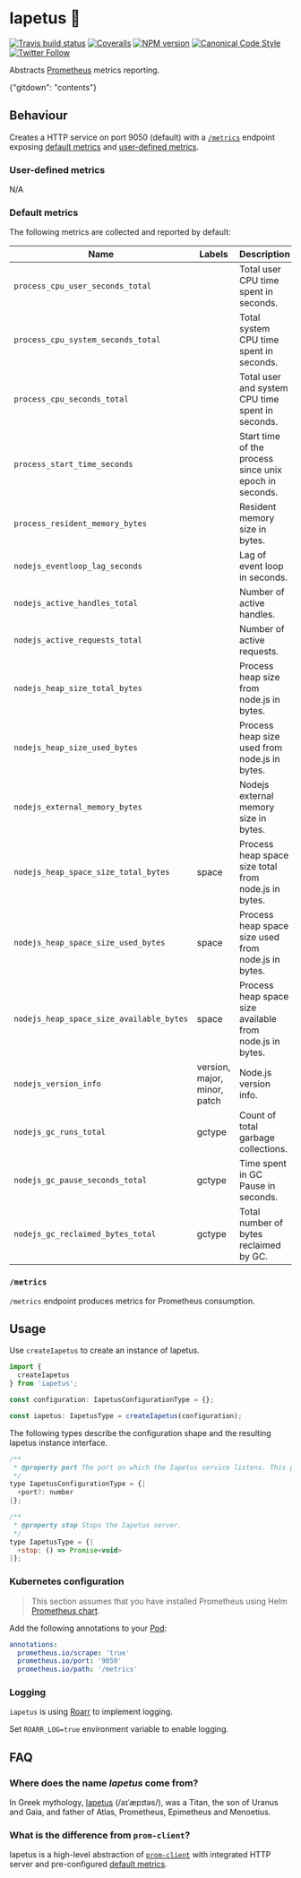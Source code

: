 # Iapetus 🔱

[![Travis build status](http://img.shields.io/travis/gajus/iapetus/master.svg?style=flat-square)](https://travis-ci.org/gajus/iapetus)
[![Coveralls](https://img.shields.io/coveralls/gajus/iapetus.svg?style=flat-square)](https://coveralls.io/github/gajus/iapetus)
[![NPM version](http://img.shields.io/npm/v/iapetus.svg?style=flat-square)](https://www.npmjs.org/package/iapetus)
[![Canonical Code Style](https://img.shields.io/badge/code%20style-canonical-blue.svg?style=flat-square)](https://github.com/gajus/canonical)
[![Twitter Follow](https://img.shields.io/twitter/follow/kuizinas.svg?style=social&label=Follow)](https://twitter.com/kuizinas)

Abstracts [Prometheus](https://prometheus.io/) metrics reporting.

{"gitdown": "contents"}

## Behaviour

Creates a HTTP service on port 9050 (default) with a [`/metrics`](#metrics) endpoint exposing [default metrics](#default-metrics) and [user-defined metrics](#user-defined-metrics).

### User-defined metrics

N/A

### Default metrics

The following metrics are collected and reported by default:

|Name|Labels|Description|
|---|---|---|
|`process_cpu_user_seconds_total`||Total user CPU time spent in seconds.|
|`process_cpu_system_seconds_total`||Total system CPU time spent in seconds.|
|`process_cpu_seconds_total`||Total user and system CPU time spent in seconds.|
|`process_start_time_seconds`||Start time of the process since unix epoch in seconds.|
|`process_resident_memory_bytes`||Resident memory size in bytes.|
|`nodejs_eventloop_lag_seconds`||Lag of event loop in seconds.|
|`nodejs_active_handles_total`||Number of active handles.|
|`nodejs_active_requests_total`||Number of active requests.|
|`nodejs_heap_size_total_bytes`||Process heap size from node.js in bytes.|
|`nodejs_heap_size_used_bytes`||Process heap size used from node.js in bytes.|
|`nodejs_external_memory_bytes`||Nodejs external memory size in bytes.|
|`nodejs_heap_space_size_total_bytes`|space|Process heap space size total from node.js in bytes.|
|`nodejs_heap_space_size_used_bytes`|space|Process heap space size used from node.js in bytes.|
|`nodejs_heap_space_size_available_bytes`|space|Process heap space size available from node.js in bytes.|
|`nodejs_version_info`|version, major, minor, patch|Node.js version info.|
|`nodejs_gc_runs_total`|gctype|Count of total garbage collections.|
|`nodejs_gc_pause_seconds_total`|gctype|Time spent in GC Pause in seconds.|
|`nodejs_gc_reclaimed_bytes_total`|gctype|Total number of bytes reclaimed by GC.|

<!--
  const metrics = register.getMetricsAsArray();

  for (const metric of metrics) {
    console.log('|`' + metric.name + '`|' + metric.labelNames.join(', ') + '|' + metric.help + '|');
  }
-->

### `/metrics`

`/metrics` endpoint produces metrics for Prometheus consumption.

## Usage

Use `createIapetus` to create an instance of Iapetus.

```js
import {
  createIapetus
} from 'iapetus';

const configuration: IapetusConfigurationType = {};

const iapetus: IapetusType = createIapetus(configuration);

```

The following types describe the configuration shape and the resulting Iapetus instance interface.

```js
/**
 * @property port The port on which the Iapetus service listens. This port must be different than your main service port, if any. The default port is 9050.
 */
type IapetusConfigurationType = {|
  +port?: number
|};

/**
 * @property stop Stops the Iapetus server.
 */
type IapetusType = {|
  +stop: () => Promise<void>
|};

```

### Kubernetes configuration

> This section assumes that you have installed Prometheus using Helm [Prometheus chart](https://github.com/helm/charts/tree/master/stable/prometheus).

Add the following annotations to your [Pod](https://kubernetes.io/docs/concepts/workloads/pods/pod-overview/):

```yaml
annotations:
  prometheus.io/scrape: 'true'
  prometheus.io/port: '9050'
  prometheus.io/path: '/metrics'

```

### Logging

`iapetus` is using [Roarr](https://github.com/gajus/roarr) to implement logging.

Set `ROARR_LOG=true` environment variable to enable logging.

## FAQ

### Where does the name _Iapetus_ come from?

In Greek mythology, [Iapetus](https://en.wikipedia.org/wiki/Iapetus) (/aɪˈæpɪtəs/), was a Titan, the son of Uranus and Gaia, and father of Atlas, Prometheus, Epimetheus and Menoetius.

### What is the difference from `prom-client`?

Iapetus is a high-level abstraction of [`prom-client`](https://github.com/siimon/prom-client) with integrated HTTP server and pre-configured [default metrics](#default-metrics).
